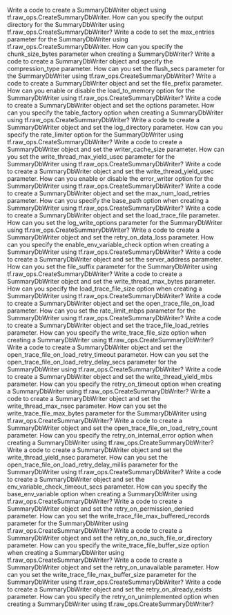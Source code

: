 Write a code to create a SummaryDbWriter object using tf.raw_ops.CreateSummaryDbWriter.
How can you specify the output directory for the SummaryDbWriter using tf.raw_ops.CreateSummaryDbWriter?
Write a code to set the max_entries parameter for the SummaryDbWriter using tf.raw_ops.CreateSummaryDbWriter.
How can you specify the chunk_size_bytes parameter when creating a SummaryDbWriter?
Write a code to create a SummaryDbWriter object and specify the compression_type parameter.
How can you set the flush_secs parameter for the SummaryDbWriter using tf.raw_ops.CreateSummaryDbWriter?
Write a code to create a SummaryDbWriter object and set the file_prefix parameter.
How can you enable or disable the load_to_memory option for the SummaryDbWriter using tf.raw_ops.CreateSummaryDbWriter?
Write a code to create a SummaryDbWriter object and set the options parameter.
How can you specify the table_factory option when creating a SummaryDbWriter using tf.raw_ops.CreateSummaryDbWriter?
Write a code to create a SummaryDbWriter object and set the log_directory parameter.
How can you specify the rate_limiter option for the SummaryDbWriter using tf.raw_ops.CreateSummaryDbWriter?
Write a code to create a SummaryDbWriter object and set the writer_cache_size parameter.
How can you set the write_thread_max_yield_usec parameter for the SummaryDbWriter using tf.raw_ops.CreateSummaryDbWriter?
Write a code to create a SummaryDbWriter object and set the write_thread_yield_usec parameter.
How can you enable or disable the error_writer option for the SummaryDbWriter using tf.raw_ops.CreateSummaryDbWriter?
Write a code to create a SummaryDbWriter object and set the max_num_load_retries parameter.
How can you specify the base_path option when creating a SummaryDbWriter using tf.raw_ops.CreateSummaryDbWriter?
Write a code to create a SummaryDbWriter object and set the load_trace_file parameter.
How can you set the log_write_options parameter for the SummaryDbWriter using tf.raw_ops.CreateSummaryDbWriter?
Write a code to create a SummaryDbWriter object and set the retry_on_data_loss parameter.
How can you specify the enable_env_variable_check option when creating a SummaryDbWriter using tf.raw_ops.CreateSummaryDbWriter?
Write a code to create a SummaryDbWriter object and set the server_address parameter.
How can you set the file_suffix parameter for the SummaryDbWriter using tf.raw_ops.CreateSummaryDbWriter?
Write a code to create a SummaryDbWriter object and set the write_thread_max_bytes parameter.
How can you specify the load_trace_file_size option when creating a SummaryDbWriter using tf.raw_ops.CreateSummaryDbWriter?
Write a code to create a SummaryDbWriter object and set the open_trace_file_on_load parameter.
How can you set the rate_limit_mbps parameter for the SummaryDbWriter using tf.raw_ops.CreateSummaryDbWriter?
Write a code to create a SummaryDbWriter object and set the trace_file_load_retries parameter.
How can you specify the write_trace_file_size option when creating a SummaryDbWriter using tf.raw_ops.CreateSummaryDbWriter?
Write a code to create a SummaryDbWriter object and set the open_trace_file_on_load_retry_timeout parameter.
How can you set the open_trace_file_on_load_retry_delay_secs parameter for the SummaryDbWriter using tf.raw_ops.CreateSummaryDbWriter?
Write a code to create a SummaryDbWriter object and set the write_thread_yield_mbs parameter.
How can you specify the retry_on_timeout option when creating a SummaryDbWriter using tf.raw_ops.CreateSummaryDbWriter?
Write a code to create a SummaryDbWriter object and set the write_thread_max_nsec parameter.
How can you set the write_trace_file_max_bytes parameter for the SummaryDbWriter using tf.raw_ops.CreateSummaryDbWriter?
Write a code to create a SummaryDbWriter object and set the open_trace_file_on_load_retry_count parameter.
How can you specify the retry_on_internal_error option when creating a SummaryDbWriter using tf.raw_ops.CreateSummaryDbWriter?
Write a code to create a SummaryDbWriter object and set the write_thread_yield_nsec parameter.
How can you set the open_trace_file_on_load_retry_delay_millis parameter for the SummaryDbWriter using tf.raw_ops.CreateSummaryDbWriter?
Write a code to create a SummaryDbWriter object and set the env_variable_check_timeout_secs parameter.
How can you specify the base_env_variable option when creating a SummaryDbWriter using tf.raw_ops.CreateSummaryDbWriter?
Write a code to create a SummaryDbWriter object and set the retry_on_permission_denied parameter.
How can you set the write_trace_file_max_buffered_records parameter for the SummaryDbWriter using tf.raw_ops.CreateSummaryDbWriter?
Write a code to create a SummaryDbWriter object and set the retry_on_no_such_file_or_directory parameter.
How can you specify the write_trace_file_buffer_size option when creating a SummaryDbWriter using tf.raw_ops.CreateSummaryDbWriter?
Write a code to create a SummaryDbWriter object and set the retry_on_unavailable parameter.
How can you set the write_trace_file_max_buffer_size parameter for the SummaryDbWriter using tf.raw_ops.CreateSummaryDbWriter?
Write a code to create a SummaryDbWriter object and set the retry_on_already_exists parameter.
How can you specify the retry_on_unimplemented option when creating a SummaryDbWriter using tf.raw_ops.CreateSummaryDbWriter?